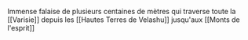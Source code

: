 Immense falaise de plusieurs centaines de mètres qui traverse toute la [[Varisie]] depuis les [[Hautes Terres de Velashu]] jusqu'aux [[Monts de l'esprit]]